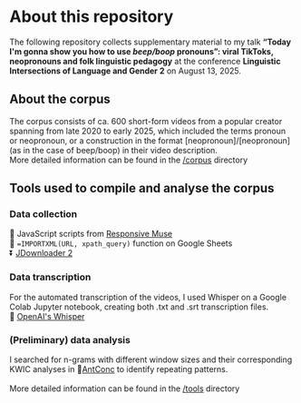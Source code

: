 # About this repository
The following repository collects supplementary material to my talk <b>“Today I'm gonna show you how to use <i>beep/boop</i> pronouns”: viral TikToks, neopronouns and folk linguistic pedagogy</b> at the conference <b>Linguistic Intersections of Language and Gender 2</b> on August 13, 2025.
## About the corpus
The corpus consists of ca. 600 short-form videos from a popular creator spanning from late 2020 to early 2025, which included the terms pronoun or neopronoun, or a construction in the format [neopronoun]/[neopronoun] (as in the case of beep/boop) in their video description. </br>
More detailed information can be found in the [/corpus](/corpus) directory
## Tools used to compile and analyse the corpus
### Data collection
:floppy_disk:  JavaScript scripts from [Responsive Muse](https://responsive-muse.com/export-tiktok-channel-video-titles-urls-using-javascript/)</br>
:mag_right:  `=IMPORTXML(URL, xpath_query)` function on Google Sheets</br>
:arrow_double_down:  [JDownloader 2](https://jdownloader.org/)
### Data transcription
For the automated transcription of the videos, I used Whisper on a Google Colab Jupyter notebook, creating both .txt and .srt transcription files.</br>
:link: [OpenAI's Whisper](https://github.com/openai/whisper "openai/whisper: Robust Speech Recognition via Large-Scale Weak Supervision")
### (Preliminary) data analysis
I searched for n-grams with different window sizes and their corresponding KWIC analyses in :ant:[AntConc](https://www.laurenceanthony.net/software/antconc/) to identify repeating patterns.
<br></br>
More detailed information can be found in the [/tools](/tools) directory
